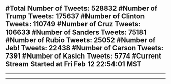 #Total Number of Tweets: 528832 
#Number of Trump Tweets: 175637
#Number of Clinton Tweets: 110749
#Number of Cruz Tweets: 106633
#Number of Sanders Tweets: 75181
#Number of Rubio Tweets: 25052
#Number of Jeb! Tweets: 22438
#Number of Carson Tweets: 7391
#Number of Kasich Tweets: 5774
#Current Stream Started at Fri Feb 12 22:54:01 MST
---
---
---
